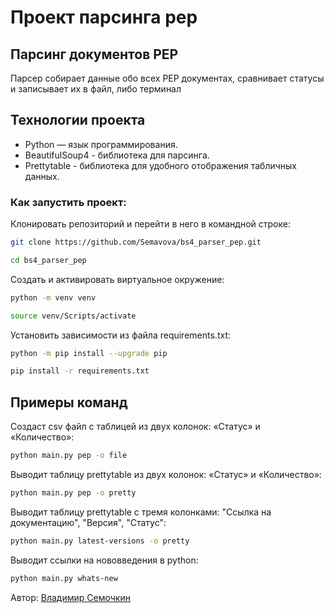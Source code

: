 # Проект парсинга pep

## Парсинг документов PEP

Парсер собирает данные обо всех PEP документах, сравнивает статусы и записывает их в файл, либо терминал

## Технологии проекта

- Python — язык программирования.
- BeautifulSoup4 - библиотека для парсинга.
- Prettytable - библиотека для удобного отображения табличных данных.

### Как запустить проект:

Клонировать репозиторий и перейти в него в командной строке:

```bash
git clone https://github.com/Semavova/bs4_parser_pep.git
```

```bash
cd bs4_parser_pep
```

Cоздать и активировать виртуальное окружение:

```bash
python -m venv venv
```

```bash
source venv/Scripts/activate
```

Установить зависимости из файла requirements.txt:

```bash
python -m pip install --upgrade pip
```

```bash
pip install -r requirements.txt
```

## Примеры команд

Создаст csv файл с таблицей из двух колонок: «Статус» и «Количество»:

```bash
python main.py pep -o file
```

Выводит таблицу prettytable из двух колонок: «Статус» и «Количество»:

```bash
python main.py pep -o pretty 
```

Выводит таблицу prettytable с тремя колонками: "Ссылка на документацию", "Версия", "Статус":

```bash
python main.py latest-versions -o pretty 
```

Выводит ссылки на нововведения в python:

```bash
python main.py whats-new
```

Автор: [Владимир Семочкин](https://github.com/Semavova)
